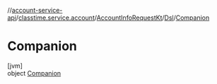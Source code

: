 //[account-service-api](../../../../../index.md)/[classtime.service.account](../../../index.md)/[AccountInfoRequestKt](../../index.md)/[Dsl](../index.md)/[Companion](index.md)

# Companion

[jvm]\
object [Companion](index.md)
